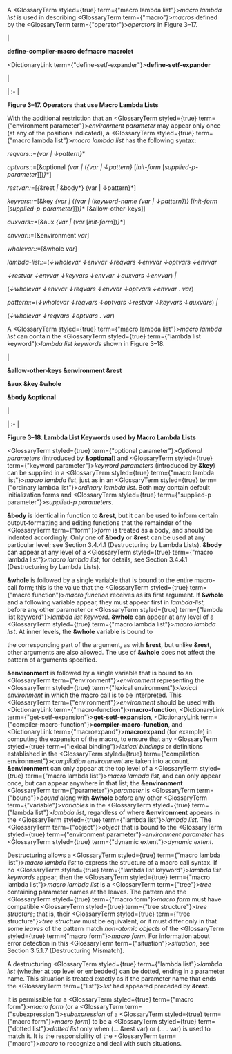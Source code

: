  



A <GlossaryTerm styled={true} term={"macro lambda list"}><i>macro lambda list</i></GlossaryTerm> is used in describing <GlossaryTerm  term={"macro"}><i>macros</i></GlossaryTerm> defined by the <GlossaryTerm  term={"operator"}><i>operators</i></GlossaryTerm> in Figure 3–17. 



|<p>**define-compiler-macro defmacro macrolet** </p><p><DictionaryLink  term={"define-setf-expander"}><b>define-setf-expander</b></DictionaryLink></p>|

| :- |





**Figure 3–17. Operators that use Macro Lambda Lists** 



With the additional restriction that an <GlossaryTerm styled={true} term={"environment parameter"}><i>environment parameter</i></GlossaryTerm> may appear only once (at any of the positions indicated), a <GlossaryTerm styled={true} term={"macro lambda list"}><i>macro lambda list</i></GlossaryTerm> has the following syntax: 



*reqvars::*=*\{var | ↓pattern\}*\* 



*optvars::*=[&amp;optional *\{var |* (*\{var | ↓pattern\}* [*init-form* [*supplied-p-parameter*]])*\}*\*] 



*restvar::*=[*\{*&amp;rest *|* &amp;body*\} \{var | ↓pattern\}*] 



*keyvars::*=[&amp;key *\{var |* (*\{var |* (*keyword-name \{var | ↓pattern\}*)*\}* [*init-form* [*supplied-p-parameter*]])*\}*\* [&amp;allow-other-keys]] 



*auxvars::*=[&amp;aux *\{var |* (*var* [*init-form*])*\}*\*] 



*envvar::*=[&amp;environment *var*] 



*wholevar::*=[&amp;whole *var*] 



*lambda-list::*=(*↓wholevar ↓envvar ↓reqvars ↓envvar ↓optvars ↓envvar* 



*↓restvar ↓envvar ↓keyvars ↓envvar ↓auxvars ↓envvar*) *|* 



(*↓wholevar ↓envvar ↓reqvars ↓envvar ↓optvars ↓envvar* . *var*) 



*pattern::*=(*↓wholevar ↓reqvars ↓optvars ↓restvar ↓keyvars ↓auxvars*) *|* 



(*↓wholevar ↓reqvars ↓optvars* . *var*) 



A <GlossaryTerm styled={true} term={"macro lambda list"}><i>macro lambda list</i></GlossaryTerm> can contain the <GlossaryTerm styled={true} term={"lambda list keyword"}><i>lambda list keywords</i></GlossaryTerm> shown in Figure 3–18. 



|<p>**&amp;allow-other-keys &amp;environment &amp;rest** </p><p>**&amp;aux &amp;key &amp;whole** </p><p>**&amp;body &amp;optional**</p>|

| :- |





**Figure 3–18. Lambda List Keywords used by Macro Lambda Lists**  







<GlossaryTerm styled={true} term={"optional parameter"}><i>Optional parameters</i></GlossaryTerm> (introduced by **&amp;optional**) and <GlossaryTerm styled={true} term={"keyword parameter"}><i>keyword parameters</i></GlossaryTerm> (introduced by **&amp;key**) can be supplied in a <GlossaryTerm styled={true} term={"macro lambda list"}><i>macro lambda list</i></GlossaryTerm>, just as in an <GlossaryTerm styled={true} term={"ordinary lambda list"}><i>ordinary lambda list</i></GlossaryTerm>. Both may contain default initialization forms and <GlossaryTerm styled={true} term={"supplied-p parameter"}><i>supplied-p parameters</i></GlossaryTerm>. 



**&amp;body** is identical in function to **&amp;rest**, but it can be used to inform certain output-formatting and editing functions that the remainder of the <GlossaryTerm  term={"form"}><i>form</i></GlossaryTerm> is treated as a body, and should be indented accordingly. Only one of **&amp;body** or **&amp;rest** can be used at any particular level; see Section 3.4.4.1 (Destructuring by Lambda Lists). **&amp;body** can appear at any level of a <GlossaryTerm styled={true} term={"macro lambda list"}><i>macro lambda list</i></GlossaryTerm>; for details, see Section 3.4.4.1 (Destructuring by Lambda Lists). 



**&amp;whole** is followed by a single variable that is bound to the entire macro-call form; this is the value that the <GlossaryTerm styled={true} term={"macro function"}><i>macro function</i></GlossaryTerm> receives as its first argument. If **&amp;whole** and a following variable appear, they must appear first in *lambda-list*, before any other parameter or <GlossaryTerm styled={true} term={"lambda list keyword"}><i>lambda list keyword</i></GlossaryTerm>. **&amp;whole** can appear at any level of a <GlossaryTerm styled={true} term={"macro lambda list"}><i>macro lambda list</i></GlossaryTerm>. At inner levels, the **&amp;whole** variable is bound to 



the corresponding part of the argument, as with **&amp;rest**, but unlike **&amp;rest**, other arguments are also allowed. The use of **&amp;whole** does not affect the pattern of arguments specified. 



**&amp;environment** is followed by a single variable that is bound to an <GlossaryTerm  term={"environment"}><i>environment</i></GlossaryTerm> representing the <GlossaryTerm styled={true} term={"lexical environment"}><i>lexical environment</i></GlossaryTerm> in which the macro call is to be interpreted. This <GlossaryTerm  term={"environment"}><i>environment</i></GlossaryTerm> should be used with <DictionaryLink  term={"macro-function"}><b>macro-function</b></DictionaryLink>, <DictionaryLink  term={"get-setf-expansion"}><b>get-setf-expansion</b></DictionaryLink>, <DictionaryLink  term={"compiler-macro-function"}><b>compiler-macro-function</b></DictionaryLink>, and <DictionaryLink  term={"macroexpand"}><b>macroexpand</b></DictionaryLink> (for example) in computing the expansion of the macro, to ensure that any <GlossaryTerm styled={true} term={"lexical binding"}><i>lexical bindings</i></GlossaryTerm> or definitions established in the <GlossaryTerm styled={true} term={"compilation environment"}><i>compilation environment</i></GlossaryTerm> are taken into account. **&amp;environment** can only appear at the top level of a <GlossaryTerm styled={true} term={"macro lambda list"}><i>macro lambda list</i></GlossaryTerm>, and can only appear once, but can appear anywhere in that list; the **&amp;environment** <GlossaryTerm  term={"parameter"}><i>parameter</i></GlossaryTerm> is <GlossaryTerm  term={"bound"}><i>bound</i></GlossaryTerm> along with **&amp;whole** before any other <GlossaryTerm  term={"variable"}><i>variables</i></GlossaryTerm> in the <GlossaryTerm styled={true} term={"lambda list"}><i>lambda list</i></GlossaryTerm>, regardless of where **&amp;environment** appears in the <GlossaryTerm styled={true} term={"lambda list"}><i>lambda list</i></GlossaryTerm>. The <GlossaryTerm  term={"object"}><i>object</i></GlossaryTerm> that is bound to the <GlossaryTerm styled={true} term={"environment parameter"}><i>environment parameter</i></GlossaryTerm> has <GlossaryTerm styled={true} term={"dynamic extent"}><i>dynamic extent</i></GlossaryTerm>. 



Destructuring allows a <GlossaryTerm styled={true} term={"macro lambda list"}><i>macro lambda list</i></GlossaryTerm> to express the structure of a macro call syntax. If no <GlossaryTerm styled={true} term={"lambda list keyword"}><i>lambda list keywords</i></GlossaryTerm> appear, then the <GlossaryTerm styled={true} term={"macro lambda list"}><i>macro lambda list</i></GlossaryTerm> is a <GlossaryTerm  term={"tree"}><i>tree</i></GlossaryTerm> containing parameter names at the leaves. The pattern and the <GlossaryTerm styled={true} term={"macro form"}><i>macro form</i></GlossaryTerm> must have compatible <GlossaryTerm styled={true} term={"tree structure"}><i>tree structure</i></GlossaryTerm>; that is, their <GlossaryTerm styled={true} term={"tree structure"}><i>tree structure</i></GlossaryTerm> must be equivalent, or it must differ only in that some *leaves* of the pattern match *non-atomic objects* of the <GlossaryTerm styled={true} term={"macro form"}><i>macro form</i></GlossaryTerm>. For information about error detection in this <GlossaryTerm  term={"situation"}><i>situation</i></GlossaryTerm>, see Section 3.5.1.7 (Destructuring Mismatch). 



A destructuring <GlossaryTerm styled={true} term={"lambda list"}><i>lambda list</i></GlossaryTerm> (whether at top level or embedded) can be dotted, ending in a parameter name. This situation is treated exactly as if the parameter name that ends the <GlossaryTerm  term={"list"}><i>list</i></GlossaryTerm> had appeared preceded by **&amp;rest**. 



It is permissible for a <GlossaryTerm styled={true} term={"macro form"}><i>macro form</i></GlossaryTerm> (or a <GlossaryTerm  term={"subexpression"}><i>subexpression</i></GlossaryTerm> of a <GlossaryTerm styled={true} term={"macro form"}><i>macro form</i></GlossaryTerm>) to be a <GlossaryTerm styled={true} term={"dotted list"}><i>dotted list</i></GlossaryTerm> only when (... &amp;rest var) or (... . var) is used to match it. It is the responsibility of the <GlossaryTerm  term={"macro"}><i>macro</i></GlossaryTerm> to recognize and deal with such situations. 



